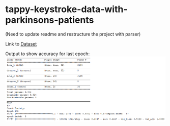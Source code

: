 # tappy-keystroke-data-with-parkinsons-patients

(Need to update readme and restructure the project with parser)

Link to [Dataset](https://www.kaggle.com/valkling/tappy-keystroke-data-with-parkinsons-patients)

Output to show accuracy for last epoch:
![alt text](https://github.com/VamshikShetty/tappy-keystroke-data-with-parkinsons-patients/blob/master/images/output.PNG)

